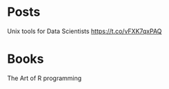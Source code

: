 # Posts

Unix tools for Data Scientists https://t.co/vFXK7qxPAQ

# Books

The Art of R programming


